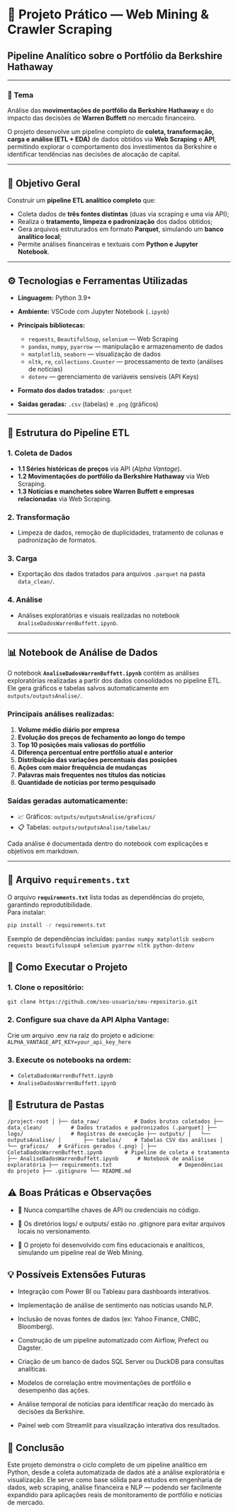 # 🧠 Projeto Prático — Web Mining & Crawler Scraping

## Pipeline Analítico sobre o Portfólio da Berkshire Hathaway

---

### 📘 Tema
Análise das **movimentações de portfólio da Berkshire Hathaway** e do impacto das decisões de **Warren Buffett** no mercado financeiro.

O projeto desenvolve um pipeline completo de **coleta, transformação, carga e análise (ETL + EDA)** de dados obtidos via **Web Scraping** e **API**, permitindo explorar o comportamento dos investimentos da Berkshire e identificar tendências nas decisões de alocação de capital.

---

## 🎯 Objetivo Geral

Construir um **pipeline ETL analítico completo** que:

- Coleta dados de **três fontes distintas** (duas via scraping e uma via API);
- Realiza o **tratamento, limpeza e padronização** dos dados obtidos;
- Gera arquivos estruturados em formato **Parquet**, simulando um **banco analítico local**;
- Permite análises financeiras e textuais com **Python e Jupyter Notebook**.

---

## ⚙️ Tecnologias e Ferramentas Utilizadas

- **Linguagem:** Python 3.9+
- **Ambiente:** VSCode com Jupyter Notebook (`.ipynb`)
- **Principais bibliotecas:**
  - `requests`, `BeautifulSoup`, `selenium` — Web Scraping
  - `pandas`, `numpy`, `pyarrow` — manipulação e armazenamento de dados
  - `matplotlib`, `seaborn` — visualização de dados
  - `nltk`, `re`, `collections.Counter` — processamento de texto (análises de notícias)
  - `dotenv` — gerenciamento de variáveis sensíveis (API Keys)

- **Formato dos dados tratados:** `.parquet`  
- **Saídas geradas:** `.csv` (tabelas) e `.png` (gráficos)

---

## 🧩 Estrutura do Pipeline ETL

### 1. Coleta de Dados
- **1.1 Séries históricas de preços** via API (*Alpha Vantage*).  
- **1.2 Movimentações do portfólio da Berkshire Hathaway** via Web Scraping.  
- **1.3 Notícias e manchetes sobre Warren Buffett e empresas relacionadas** via Web Scraping.

### 2. Transformação
- Limpeza de dados, remoção de duplicidades, tratamento de colunas e padronização de formatos.

### 3. Carga
- Exportação dos dados tratados para arquivos `.parquet` na pasta `data_clean/`.

### 4. Análise
- Análises exploratórias e visuais realizadas no notebook `AnaliseDadosWarrenBuffett.ipynb`.

---

## 📊 Notebook de Análise de Dados

O notebook **`AnaliseDadosWarrenBuffett.ipynb`** contém as análises exploratórias realizadas a partir dos dados consolidados no pipeline ETL.  
Ele gera gráficos e tabelas salvos automaticamente em `outputs/outputsAnalise/`.

### Principais análises realizadas:
1. **Volume médio diário por empresa**  
2. **Evolução dos preços de fechamento ao longo do tempo**  
3. **Top 10 posições mais valiosas do portfólio**  
4. **Diferença percentual entre portfólio atual e anterior**  
5. **Distribuição das variações percentuais das posições**  
6. **Ações com maior frequência de mudanças**  
7. **Palavras mais frequentes nos títulos das notícias**  
8. **Quantidade de notícias por termo pesquisado**

### Saídas geradas automaticamente:
- 📈 Gráficos: `outputs/outputsAnalise/graficos/`  
- 📋 Tabelas: `outputs/outputsAnalise/tabelas/`  

Cada análise é documentada dentro do notebook com explicações e objetivos em markdown.

---

## 🧾 Arquivo `requirements.txt`

O arquivo **`requirements.txt`** lista todas as dependências do projeto, garantindo reprodutibilidade.  
Para instalar:

```bash
pip install -r requirements.txt
```

Exemplo de dependências incluídas:
`
pandas
numpy
matplotlib
seaborn
requests
beautifulsoup4
selenium
pyarrow
nltk
python-dotenv
`

## 🚀 Como Executar o Projeto

### 1. Clone o repositório:
   `git clone https://github.com/seu-usuario/seu-repositorio.git`
### 2. Configure sua chave da API Alpha Vantage:
Crie um arquivo .env na raiz do projeto e adicione:
  `ALPHA_VANTAGE_API_KEY=your_api_key_here`
### 3. Execute os notebooks na ordem:
  - `ColetaDadosWarrenBuffett.ipynb`
  - `AnaliseDadosWarrenBuffett.ipynb`

## 📂 Estrutura de Pastas
`
/project-root
│
├── data_raw/           # Dados brutos coletados
├── data_clean/         # Dados tratados e padronizados (.parquet)
├── logs/               # Registros de execução
├── outputs/
│   └── outputsAnalise/
│       ├── tabelas/    # Tabelas CSV das análises
│       └── graficos/   # Gráficos gerados (.png)
│
├── ColetaDadosWarrenBuffett.ipynb       # Pipeline de coleta e tratamento
├── AnaliseDadosWarrenBuffett.ipynb      # Notebook de análise exploratória
├── requirements.txt                     # Dependências do projeto
├── .gitignore
└── README.md
`
## ⚠️ Boas Práticas e Observações

  - 🔐 Nunca compartilhe chaves de API ou credenciais no código.

  - 🧹 Os diretórios logs/ e outputs/ estão no .gitignore para evitar arquivos locais no versionamento.

  - 🧠 O projeto foi desenvolvido com fins educacionais e analíticos, simulando um pipeline real de Web Mining.

## 💡 Possíveis Extensões Futuras

  - Integração com Power BI ou Tableau para dashboards interativos.

  - Implementação de análise de sentimento nas notícias usando NLP.

  - Inclusão de novas fontes de dados (ex: Yahoo Finance, CNBC, Bloomberg).

  - Construção de um pipeline automatizado com Airflow, Prefect ou Dagster.

  - Criação de um banco de dados SQL Server ou DuckDB para consultas analíticas.

  - Modelos de correlação entre movimentações de portfólio e desempenho das ações.

  - Análise temporal de notícias para identificar reação do mercado às decisões da Berkshire.

  - Painel web com Streamlit para visualização interativa dos resultados.

## 🏁 Conclusão

Este projeto demonstra o ciclo completo de um pipeline analítico em Python, desde a coleta automatizada de dados até a análise exploratória e visualização.
Ele serve como base sólida para estudos em engenharia de dados, web scraping, análise financeira e NLP — podendo ser facilmente expandido para aplicações reais de monitoramento de portfólio e notícias de mercado.
